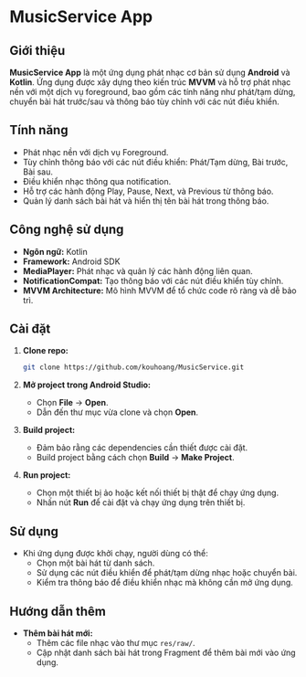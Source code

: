# MusicService App

## Giới thiệu

**MusicService App** là một ứng dụng phát nhạc cơ bản sử dụng **Android** và **Kotlin**. Ứng dụng được xây dựng theo kiến trúc **MVVM** và hỗ trợ phát nhạc nền với một dịch vụ foreground, bao gồm các tính năng như phát/tạm dừng, chuyển bài hát trước/sau và thông báo tùy chỉnh với các nút điều khiển.

## Tính năng

- Phát nhạc nền với dịch vụ Foreground.
- Tùy chỉnh thông báo với các nút điều khiển: Phát/Tạm dừng, Bài trước, Bài sau.
- Điều khiển nhạc thông qua notification.
- Hỗ trợ các hành động Play, Pause, Next, và Previous từ thông báo.
- Quản lý danh sách bài hát và hiển thị tên bài hát trong thông báo.

## Công nghệ sử dụng

- **Ngôn ngữ:** Kotlin
- **Framework:** Android SDK
- **MediaPlayer:** Phát nhạc và quản lý các hành động liên quan.
- **NotificationCompat:** Tạo thông báo với các nút điều khiển tùy chỉnh.
- **MVVM Architecture:** Mô hình MVVM để tổ chức code rõ ràng và dễ bảo trì.

## Cài đặt

1. **Clone repo:**

    ```sh
    git clone https://github.com/kouhoang/MusicService.git
    ```

2. **Mở project trong Android Studio:**

    - Chọn **File** -> **Open**.
    - Dẫn đến thư mục vừa clone và chọn **Open**.

3. **Build project:**
    - Đảm bảo rằng các dependencies cần thiết được cài đặt.
    - Build project bằng cách chọn **Build** -> **Make Project**.

4. **Run project:**
    - Chọn một thiết bị ảo hoặc kết nối thiết bị thật để chạy ứng dụng.
    - Nhấn nút **Run** để cài đặt và chạy ứng dụng trên thiết bị.

## Sử dụng

- Khi ứng dụng được khởi chạy, người dùng có thể:
  - Chọn một bài hát từ danh sách.
  - Sử dụng các nút điều khiển để phát/tạm dừng nhạc hoặc chuyển bài.
  - Kiểm tra thông báo để điều khiển nhạc mà không cần mở ứng dụng.

## Hướng dẫn thêm

- **Thêm bài hát mới:**
  - Thêm các file nhạc vào thư mục `res/raw/`.
  - Cập nhật danh sách bài hát trong Fragment để thêm bài mới vào ứng dụng.
